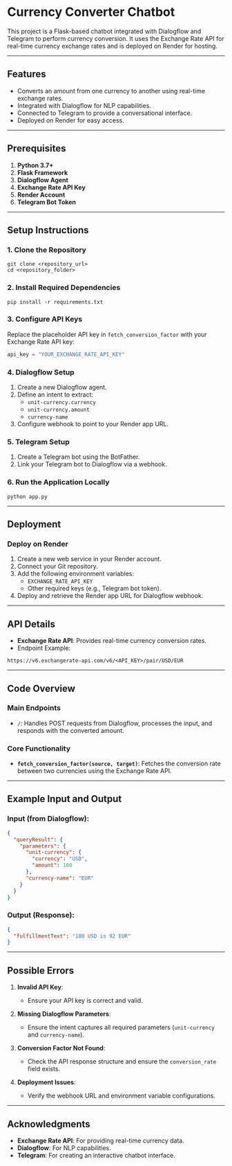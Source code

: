 

# Currency Converter Chatbot

This project is a Flask-based chatbot integrated with Dialogflow and Telegram to perform currency conversion. It uses the Exchange Rate API for real-time currency exchange rates and is deployed on Render for hosting.

---

## Features
- Converts an amount from one currency to another using real-time exchange rates.
- Integrated with Dialogflow for NLP capabilities.
- Connected to Telegram to provide a conversational interface.
- Deployed on Render for easy access.

---

## Prerequisites

1. **Python 3.7+**
2. **Flask Framework**
3. **Dialogflow Agent**
4. **Exchange Rate API Key**
5. **Render Account**
6. **Telegram Bot Token**

---

## Setup Instructions

### 1. Clone the Repository
```
git clone <repository_url>
cd <repository_folder>
```

### 2. Install Required Dependencies
```
pip install -r requirements.txt
```

### 3. Configure API Keys
Replace the placeholder API key in `fetch_conversion_factor` with your Exchange Rate API key:
```python
api_key = "YOUR_EXCHANGE_RATE_API_KEY"
```

### 4. Dialogflow Setup
1. Create a new Dialogflow agent.
2. Define an intent to extract:
   - `unit-currency.currency`
   - `unit-currency.amount`
   - `currency-name`
3. Configure webhook to point to your Render app URL.

### 5. Telegram Setup
1. Create a Telegram bot using the BotFather.
2. Link your Telegram bot to Dialogflow via a webhook.

### 6. Run the Application Locally
```
python app.py
```

---

## Deployment

### Deploy on Render
1. Create a new web service in your Render account.
2. Connect your Git repository.
3. Add the following environment variables:
   - `EXCHANGE_RATE_API_KEY`
   - Other required keys (e.g., Telegram bot token).
4. Deploy and retrieve the Render app URL for Dialogflow webhook.

---

## API Details

- **Exchange Rate API**: Provides real-time currency conversion rates.
- Endpoint Example:
```
https://v6.exchangerate-api.com/v6/<API_KEY>/pair/USD/EUR
```

---

## Code Overview

### Main Endpoints
- `/`: Handles POST requests from Dialogflow, processes the input, and responds with the converted amount.

### Core Functionality
- **`fetch_conversion_factor(source, target)`**: Fetches the conversion rate between two currencies using the Exchange Rate API.

---

## Example Input and Output

### Input (from Dialogflow):
```json
{
  "queryResult": {
    "parameters": {
      "unit-currency": {
        "currency": "USD",
        "amount": 100
      },
      "currency-name": "EUR"
    }
  }
}
```

### Output (Response):
```json
{
  "fulfillmentText": "100 USD is 92 EUR"
}
```

---

## Possible Errors

1. **Invalid API Key**:
   - Ensure your API key is correct and valid.

2. **Missing Dialogflow Parameters**:
   - Ensure the intent captures all required parameters (`unit-currency` and `currency-name`).

3. **Conversion Factor Not Found**:
   - Check the API response structure and ensure the `conversion_rate` field exists.

4. **Deployment Issues**:
   - Verify the webhook URL and environment variable configurations.

---

## Acknowledgments
- **Exchange Rate API**: For providing real-time currency data.
- **Dialogflow**: For NLP capabilities.
- **Telegram**: For creating an interactive chatbot interface.

